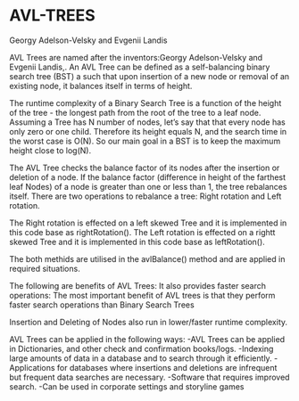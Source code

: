 # AVL-TREES

Georgy Adelson-Velsky and Evgenii Landis

AVL Trees are named after the inventors:Georgy Adelson-Velsky and Evgenii Landis,.
An AVL Tree can be defined as a self-balancing binary search tree (BST) a such that upon insertion of a new node
or removal of an existing node, it balances itself in terms of height. 

The runtime complexity of a Binary Search Tree is a function of the height of the tree - the longest path from the root of the tree to a leaf node.
Assuming a Tree has N number of nodes, let’s say that that every node has only zero or one child. Therefore its height equals N, and the search time in the worst case is O(N). So our main goal in a BST is to keep the maximum height close to log(N).

The AVL Tree checks the balance factor of its nodes after the insertion or deletion of a node. If the balance factor (difference in height of the farthest leaf Nodes) of a node is greater than one or less than 1, the tree rebalances itself.
There are two operations to rebalance a tree:
Right rotation  and
Left rotation.

The Right rotation is effected on a left skewed Tree and it is implemented in this code base as rightRotation().
The Left rotation is effected on a rightt skewed Tree and it is implemented in this code base as leftRotation().

The both methids are utilised in the avlBalance() method and are applied in required situations. 

The following are benefits of AVL Trees: 
It also provides faster search operations: The most important benefit of AVL trees is that they perform faster search operations than Binary Search Trees

Insertion and Deleting of Nodes also run in lower/faster runtime complexity.

AVL Trees can be applied in the following ways: 
-AVL Trees can be applied in Dictionaries, and other check and confirmation books/logs. 
-Indexing large amounts of data in a database and to search through it efficiently.
-Applications for databases where insertions and deletions are infrequent but frequent data searches are necessary.
-Software that requires improved search.
-Can be used in corporate settings and storyline games
